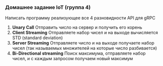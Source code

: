 ### Домашнее задание IoT (группа 4)

Написать программу реализующее все 4 разновидности API для gRPC

1. **Unary Call**
  Отправить число на сервер и получить его корень
2. **Client Streaming**
  Отправляете набор чисел и на выходе вычисляется STD (standard deviation)
3. **Server Streaming**
  Отправляете число и на выходе получаете набор  чисел (так называемых множителей на которые число разбивается)
4. **Bi-Directional streaming**
  Поиск максимума, отправляете набор чисел, и с каждым запросом получаем новый максимум